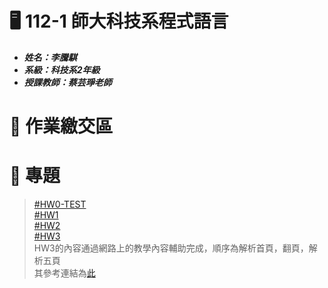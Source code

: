 # :desktop_computer: 112-1 師大科技系程式語言
* <em><strong>姓名：李騰騏
* 系級：科技系2年級 
* 授課教師：蔡芸琤老師</strong></em>
# :page_facing_up: 作業繳交區
# :file_folder: 專題
>[#HW0-TEST](https://github.com/mason45ok/PL-Repo/tree/main/PL-test-set)  
>[#HW1](https://github.com/mason45ok/PL-Repo/tree/main/HW1)  
>[#HW2](https://github.com/mason45ok/PL-Repo/tree/main/HW2)  
>[#HW3](https://github.com/mason45ok/PL-Repo/tree/main/HW3)  
HW3的內容通過網路上的教學內容輔助完成，順序為解析首頁，翻頁，解析五頁  
其參考連結為[此](https://www.youtube.com/watch?v=O6h1csENqBc)
